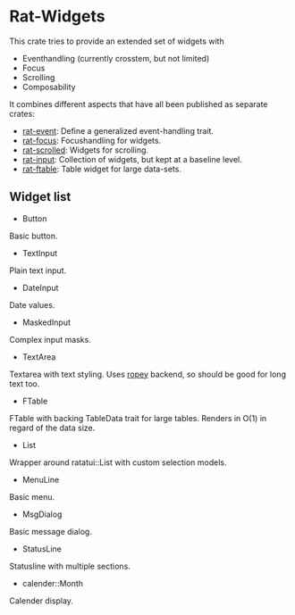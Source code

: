 # Rat-Widgets

This crate tries to provide an extended set of widgets with

- Eventhandling (currently crosstem, but not limited)
- Focus
- Scrolling
- Composability

It combines different aspects that have all been published as
separate crates:

* [rat-event](https://docs.rs/rat-event/latest/rat_event/): Define a generalized event-handling trait.
* [rat-focus](https://docs.rs/rat-focus/latest/rat_focus/): Focushandling for widgets.
* [rat-scrolled](https://docs.rs/rat-scrolled/latest/rat_scrolled/): Widgets for scrolling.
* [rat-input](https://docs.rs/rat-input/latest/rat_input/): Collection of widgets, but kept at a baseline level.
* [rat-ftable](https://docs.rs/rat-ftable/latest/rat_ftable/): Table widget for large data-sets.

## Widget list

* Button

Basic button.

* TextInput

Plain text input.

* DateInput

Date values.

* MaskedInput

Complex input masks.

* TextArea

Textarea with text styling. Uses [ropey](https://docs.rs/ropey/latest/ropey/) backend,
so should be good for long text too.

* FTable

FTable with backing TableData trait for large tables.
Renders in O(1) in regard of the data size.

* List

Wrapper around ratatui::List with custom selection models.

* MenuLine

Basic menu.

* MsgDialog

Basic message dialog.

* StatusLine

Statusline with multiple sections.

* calender::Month

Calender display.